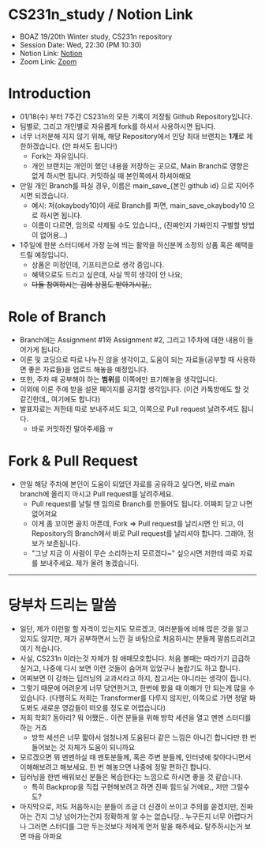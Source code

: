 # CS231n_study / Notion Link
* BOAZ 19/20th Winter study, CS231n repository  
* Session Date: Wed, 22:30 (PM 10:30)
* Notion Link: [Notion](https://url.kr/4bin67)
* Zoom Link: [Zoom](https://korea-ac-kr.zoom.us/j/96772869170?pwd=U1ZiSHJFeWJ6QXVNdHg3Z2JWMHM1Zz09)

# Introduction
* 01/18(수) 부터 7주간 CS231n의 모든 기록이 저장될 Github Repository입니다.
* 팀별로, 그리고 개인별로 자유롭게 fork를 하셔서 사용하시면 됩니다.
* 너무 너저분해 지지 않기 위해, 해당 Repository에서 인당 최대 브랜치는 **1개**로 제한하겠습니다. (안 파셔도 됩니다!)
    * Fork는 자유입니다.
    * 개인 브랜치는 개인이 했던 내용을 저장하는 곳으로, Main Branch로 영향은 없게 하시면 됩니다. 커밋하실 때 본인쪽에서 하셔야해요
* 만일 개인 Branch를 파실 경우, 이름은 main_save_{본인 github id} 으로 지어주시면 되겠습니다.
    * 예시: 저(okaybody10)이 새로 Branch를 파면, main_save_okaybody10 으로 하시면 됩니다.
    * 이름이 다르면, 임의로 삭제될 수도 있습니다,, (진짜인지 가짜인지 구별할 방법이 없어용...)
* 1주일에 한분 스터디에서 가장 눈에 띄는 활약을 하신분께 소정의 상품 혹은 혜택을 드릴 예정입니다.
    * 상품은 미정인데, 기프티콘으로 생각 중입니다.
    * 혜택으로도 드리고 싶은데, 사실 딱히 생각이 안 나요;
    * ~~다들 참여하시는 김에 상품도 받아가시길,,~~

# Role of Branch
* Branch에는 Assignment #1와 Assignment #2, 그리고 1주차에 대한 내용이 들어가게 됩니다.
* 이론 및 코딩으로 따로 나누진 않을 생각이고, 도움이 되는 자료들(공부할 때 사용하면 좋은 자료들)을 업로드 해놓을 예정입니다.
* 또한, 주차 때 공부해야 하는 **범위**를 이쪽에만 표기해놓을 생각입니다.
* 이외에 이론 주에 받을 설문 페이지를 공지할 생각입니다. (이건 카톡방에도 할 것 같긴한데,, 여기에도 합니다)
* 발표자료는 저한테 따로 보내주셔도 되고, 이쪽으로 Pull request 날려주셔도 됩니다.
    * 바로 커밋하진 말아주세욥 ㅠ

# Fork & Pull Request
* 만일 해당 주차에 본인이 도움이 되었던 자료를 공유하고 싶다면, 바로 main branch에 올리지 마시고 Pull request를 날려주세요.
    * Pull request를 날릴 땐 임의로 Branch를 만들어도 됩니다. 어짜피 닫고 나면 없어져요
    * 이게 좀 꼬이면 골치 아픈데, Fork => Pull request를 날리시면 안 되고, 이 Repository의 Branch에서 바로 Pull request를 날리셔야 합니다. 그래야, 정보가 보존됩니다.
    * "그냥 지금 이 사람이 무슨 소리하는지 모르겠다~" 싶으시면 저한테 따로 자료를 보내주세요. 제가 올려 놓겠습니다.

---
# 당부차 드리는 말씀
* 일단, 제가 이런말 할 자격이 있는지도 모르겠고, 여러분들에 비해 많은 것을 알고 있지도 않지만, 제가 공부하면서 느낀 걸 바탕으로 처음하시는 분들께 말씀드리려고 여기 적습니다.
* 사실, CS231n 이라는것 자체가 참 애매모호합니다. 처음 볼때는 따라가기 급급하실거고, 나중에 다시 보면 이런 것들이 숨어져 있었구나 놀랍기도 하고 합니다.
* 어찌보면 이 강좌는 딥러닝의 교과서라고 하지, 참고서는 아니라는 생각이 듭니다.
* 그렇기 때문에 어려운게 너무 당연한거고, 한번에 봤을 때 이해가 안 되는게 많을 수 있습니다. (다행히도 저희는 Transformer를 다루지 않지만, 이쪽으로 가면 정말 봐도봐도 새로운 영감들이 떠오를 정도로 어렵습니다)
* 저희 학회? 동아리? 뭐 어쨌든.. 이런 분들을 위해 방학 세션을 열고 멘멘 스터디를 하는 거죠
    * 방학 세션은 너무 짧아서 엄청나게 도움된다 같은 느낌은 아니긴 합니다만 한 번 들어보는 것 자체가 도움이 되니까요
* 모르겠으면 뭐 멘멘하실 때 멘토분들께, 혹은 주변 분들께, 인터넷에 찾아다니면서 이해해보려고 해보세요. 한 번 해놓으면 나중에 정말 편하긴 합니다.
* 딥러닝을 한번 배워보신 분들은 복습한다는 느낌으로 하시면 좋을 것 같습니다.
    * 특히 Backprop을 직접 구현해보려고 하면 진짜 힘드실 거에요,, 저만 그럴수도?
* 마지막으로, 저도 처음하시는 분들이 조금 더 신경이 쓰이고 주의를 쏟겠지만, 진짜 아는 건지 그냥 넘어가는건지 정확하게 알 수는 없습니당.. 누구든지 너무 어렵다거나 그러면 스터디를 그만 두는것보다 저에게 먼저 말을 해주세요. 탈주하시는거 보면 마음 아파요

